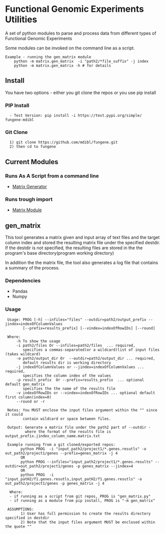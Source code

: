 # Functional Genomic Experiments Utilities

A set of python modules to parse and process data
from different types of Functional Genomic Experiments

Some modules can be invoked on the command line as a script. 

```
Example - running the gen_matrix module 
    python -m matrix.gen_matrix  -i "path2/*file_suffix" -j index
    python -m matrix.gen_matrix -h # for details
```

## Install

You have two options - either you git clone the repos or you use pip install

### PIP Install
```
  - Test Version: pip install -i https://test.pypi.org/simple/ fungene-mdibl
```
### Git Clone
```
  1) git clone https://github.com/mdibl/fungene.git
  2) then cd to fungene
```

## Current Modules

### Runs As A Script from a command line
- [Matrix Generator](#gen_matrix)

### Runs trough import
- [Matrix Module](#matrix)

## gen_matrix

This tool generates a matrix given and  input array of text files and the target
column index and stored the resulting matrix file under the specified destdir.
If the destdir is not specified, the resulting files are stored in the the program's
base directory(program working directory)

In addition the the matrix file, the tool also generates a log
file that contains a summary of the process.

### Dependencies
 - Pandas 
 - Numpy

### Usage

```
 Usage: PROG [-h] --infiles="files" --outdir=path2/output_prefix --jindex=indexOfColumnValues 
        [--prefix=results_prefix] [--vindex=indexOfRowIDs] [--round]

 Where:
     -h To show the usage
     -i path2/files Or --infiles=path2/files  ... required, 
        specifies a commas-separated(or a wildcard)list of input files (takes wildcard)
     -o path2/output_dir Or  --outdir=path2/output_dir ... required, 
        default results dir is working directory
     -j indexOfColumnValues or --jindex=indexOfColumnValues ... required, 
        specifies the column index of the values 
     -p result_prefix  Or --prefix=results_prefix  ... optional default gen_matrix
        specifies the the name of the results file
     -v indexOfRowIDs or --vindex=indexOfRowIDs ... optional default first column(index=0)  
     --round or -r   
      
 Notes: You MUST enclose the input files argument within the "" since it could 
        contain wildcard or space between files.

 Output: Generate a matrix file under the path2 part of --outdir - 
         where the format of the results file is output_prefix.jindex_column_name.matrix.txt 

 Example running from a git cloned/exported repos: 
       python PROG  -i "input_path2/project1/*.genes.resutls" -o out_path2/project1/genes --prefix=genes_matrix -j 4 
       OR 
       python PROG --infiles="input_path2/project1/*.genes.results" --outdir=out_path2/project1/genes -p genes_matrix --jindex=4
       OR
       python PROG  -i "input_patH2/f1.genes.resutls,input_patH2/f1.genes.resutls" -o out_path2/project1/genes -p genes_matrix -j 4 
           
  Where:
  - if running as a script from git repos, PROG is "gen_matrix.py" 
  - if running as a module from pip install, PROG is "-m gen_matrix" 

 ASSUMPTIONS: 
       1) User has full permission to create the results directory specified in destdir
       2) Note that the input files argument MUST be enclosed within the quote ""
```


